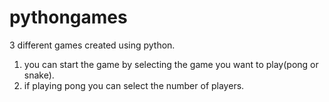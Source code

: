 # pythongames
3 different games created using python.
1. you can start the game by selecting the game you want to play(pong or snake).
2. if playing pong you can select the number of players.

